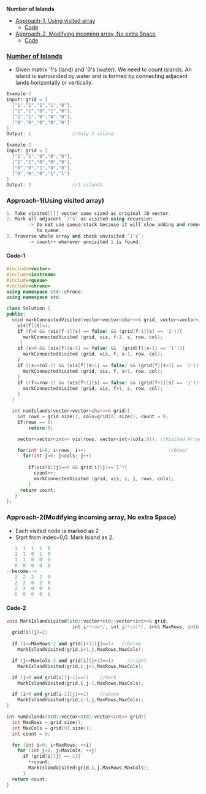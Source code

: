 **Number of Islands**
- [Approach-1, Using visited array](#a1)
  - [Code](#c1)
- [Approach-2, Modifying incoming array, No extra Space](#a2)
  - [Code](#c2)

### [Number of Islands](https://leetcode.com/problems/number-of-islands/)
- Given matrix '1's (land) and '0's (water). We need to count islands. An island is surrounded by water and is formed by connecting adjacent lands horizontally or vertically.
```cpp
Example-1
Input: grid = [
  ["1","1","1","1","0"],
  ["1","1","0","1","0"],
  ["1","1","0","0","0"],
  ["0","0","0","0","0"]
]
Output: 1               //Only 1 island

Example-2
Input: grid = [       
  ["1","1","0","0","0"],
  ["1","1","0","0","0"],
  ["0","0","1","0","0"],
  ["0","0","0","1","1"]
]
Output: 3               //3 islands
```

<a name=a1></a>
### Approach-1(Using visited array)
```cpp
1. Take visited[][] vector same sized as original 2D vector.
2. Mark all adjacent `1's` as visited using recursion.
        -> Do not use queue/stack because it will slow adding and removing elements
           to queue.
3. Traverse whole array and check unvisited `1's`:
        -> count++ whenever unvisited 1 is found.
```
<a name=c1></a>
#### Code-1
```cpp
#include<vector>
#include<iostream>
#include<queue>
#include<chrono>
using namespace std::chrono;
using namespace std;

class Solution {
public:
  void markConnectedVisited(vector<vector<char>>& grid, vector<vector<int>>& vis, int f, int s, int row, int col){
    vis[f][s]=1;
    if (f>0 && (vis[f-1][s] == false) && (grid[f-1][s] == '1')){        //Above Element
      markConnectedVisited (grid, vis, f-1, s, row, col);
     }
    if (s>0 && (vis[f][s-1] == false) &&  (grid[f][s-1] == '1')){       //Left Element
      markConnectedVisited (grid, vis, f, s-1, row, col);
    }
    if ((s<=col-2) && (vis[f][s+1] == false) && (grid[f][s+1] == '1')){ //Right Element
      markConnectedVisited (grid, vis, f, s+1, row, col);
    }
    if ((f<=row-2) && (vis[f+1][s] == false) && (grid[f+1][s] == '1')){ //Below element
      markConnectedVisited (grid, vis, f+1, s, row, col);
    }
  }

  int numIslands(vector<vector<char>>& grid){
    int rows = grid.size(), cols=grid[0].size(), count = 0;
    if(rows == 0)
        return 0;

    vector<vector<int>> vis(rows, vector<int>(cols,0)); //Visited Array of same size as grid, init to 0

    for(int i=0; i<rows; i++)                              //O(mn)
      for(int j=0; j<cols; j++)
                        
        if(vis[i][j]==0 && grid[i][j]=='1'){
          count++;
          markConnectedVisited (grid, vis, i, j, rows, cols);
        }
     return count;
   }
};
```

<a name=a2></a>
### Approach-2(Modifying incoming array, No extra Space)
- Each visited node is marked as 2
- Start from index=0,0. Mark Island as 2.
```c++
   1  1  1  1  0
   1  1  0  1  0
   1  1  0  0  0
   0  0  0  0  0
--become-->   
   2  2  2  2  0
   2  2  0  2  0
   2  2  0  0  0
   0  0  0  0  0
```
<a name=c2></a>
#### Code-2
```c++
void MarkIslandVisited(std::vector<std::vector<int>>& grid,
                        int i/*row*/, int j/*col*/, int& MaxRows, int& MaxCols){
  grid[i][j]=2;
  
  if (i<=MaxRows-2 and grid[i+1][j]==1)   //below
    MarkIslandVisited(grid,i+1,j,MaxRows,MaxCols);

  if (j<=MaxCols-2 and grid[i][j+1]==1)     //right
    MarkIslandVisited(grid,i,j+1,MaxRows,MaxCols);

  if (j>0 and grid[i][j-1]==1)    //back
    MarkIslandVisited(grid,i,j-1,MaxRows,MaxCols);

  if (i>0 and grid[i-1][j]==1)    //above
    MarkIslandVisited(grid,i-1,j,MaxRows,MaxCols);
}

int numIslands(std::vector<std::vector<int>> grid){
  int MaxRows = grid.size();
  int MaxCols = grid[0].size();
  int count = 0;

  for (int i=0; i<MaxRows; ++i)
    for (int j=0; j<MaxCols; ++j)
      if (grid[i][j] == 1){
        ++count;
        MarkIslandVisited(grid,i,j,MaxRows,MaxCols);
      }
  return count;
}
```
